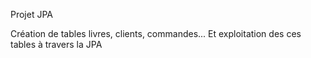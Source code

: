 Projet JPA

Création de tables livres, clients, commandes... Et exploitation des ces tables à travers la JPA
